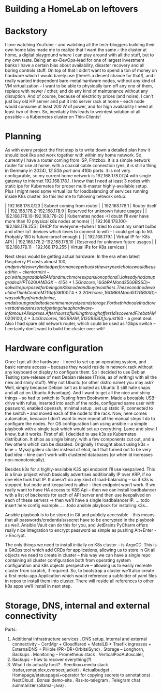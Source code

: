 # Building a HomeLab on leftovers
  
# Backstory
I love watching YouTube – and watching all the tech-bloggers building their own home labs made me to realize that I want the same – the cluster at home, a digital playground where I can play around with all the stuff, but to my own taste. 
Being an ex-DevOps-lead for one of largest investment banks I have a certain bias about availability, disaster recovery and all boring controls stuff. 
On top of that I didn’t want to spend a ton of money on hardware which I would barely use (there’s a decent chance for that!), and I really wanted independent bare-metal hardware nodes, without any kind of VM virtualization – I want to be able to physically turn off any one of them, replace with newer / other, and do any kind of maintenance without any disruption. 
And of course, because of electricity prices (and noise), I can’t just buy old HP server and put it into server rack at home – each node would consume at least 200 W of power, and for high availability I need at least two of them.
So, inevitably this leads to weirdest solution of all possible – a Kubernetes cluster on Thin-Clients!

# Planning
As with every project the first step is to write down a detailed plan how it should look like and work together with within my home network.
So, currently I have a router coming from ISP, Fritzbox. It is a simple network router for use at home, with a coaxial cable connection (yes, it is still a thing in Germany in 2024), 1*2.5Gb port and 4*1Gb ports. It is not very configurable, so my current home network is 192.168.178.0/24 with single gateway to internet 192.168.178.1. 
I know that I need at least 3 nodes with static ips for Kubernetes for proper multi-master highly-available setup. Plus I might need some virtual Ips for loadbalancing of services running inside K8s cluster. 
So this led me to following network setup:

| 192.168.178.0/23 |	Subnet coming from router |
| 192.168.178.1    |	Router itself            |
| 192.168.178.2-192.168.178.9 |	Reserved for unknown future usages |
| 192.168.178.10-192.168.178-20 |	Kubernetes nodes –(I doubt I’ll ever have more than 10 physical k8s nodes at home) |
| 192.168.178.100-192.168.178.255 |	DHCP for everyone –(when I tried to count my smart bulbs and other IoT devices which loves to connect to wifi – I could get up to 50. Probably 150 is future-proof enough  ). |
| 192.168.179.1 |	Virtual IP for K8s API |
| 192.168.178.2-192.168.178.10 |	Reserved for unknown future usages |
| 192.168.179.11 - 192.168.179.255 |	Virtual IPs for K8s services |

Next steps would be getting actual hardware. In the era when latest Raspberry PI costs almost 100$, and provides very limited performance per bucks the very next choice would be used thin-client or mini-pc (with upgradable RAM and much more expansion options!).
I already had an upgraded HP T620 (AMD GX-415 4*1.5Ghz core, 16Gb RAM and 256GB SSD) – so I will repurpose it for being an K8s node and buy two others.
The second node would be ThinkCentre M710q (i3 6100T 4*3.2GHz core, 16GB RAM and 512GB SSD) – was sold by a friend of mine, and also upgraded to decent memory size and storage.
For the third node I had to revert to the last resort of getting cheap hardware – infamous Aliexpress. After hours of lurking through offers I discovered Firebat AM02 (N100, 4*3.4Ghz cores, 16GB RAM, 512GB SSD) for just 160$ - a great deal.
Also I had spare old network router, which could be used as 1Gbps switch – I certainly don’t want to build the cluster over wifi! 

# Hardware configuration
  
Once I got all the hardware – I need to set up an operating system, and basic remote access – because they would reside in network rack without any keyboard or display to configure them.
So I decided to use Debian Testing (pre-release of next Debian release (Trixie, as of writing) with all the new and shiny stuff). Why not Ubuntu (or other distro name) you may ask? Well, simply because Debian isn’t as bloated as Ubuntu (I still hate snaps and all ad on Ubuntu Advantage). And I want to get all the nice and shiny things – so had to switch to Testing from Bookworm. 
Made a bootable USB-drive with rufus, inserted into each of the node, configured same user with password, enabled openssh, minimal setup , set up static IP, connected to the switch – and moved each of the node to the rack.
Now, here comes automation, because I don’t want to ever repeat all the manual steps I do to configure the nodes. 
For OS configuration I am using ansible – a simple playbook with a single task which would set up everything. Lame and slow, I know, but it works.
First of all, I decided to use k3s as Kubernetes distribution. It ships as single binary, with a few components cut out, and a few others which can be disabled.
Originally I thought about using k3s + kine + Mysql galera cluster instead of etcd, but that turned out to be very bad idea – kine can’t work with clustered databases (or when id increases non-monotonically).

Besides k3s for a highly-available K3S api endpoint I’ll use keepalived. This is a linux project which basically advertises additionally IP over ARP, if no one else took that IP. 
It doesn’t do any kind of load-balancing – so if k3s is stopped, but node and keepalived is alive – then endpoint won’t work. If we really want to have HA access to K8S Api – then we can install loadbalancer with a list of backends for each of API server and  then use keepalived on each of these servers -> then we’ll have a single loadbalancer IP.
… todo insert here config example…
…todo ansible playbook for installing k3s…

Ansible playbook is to be stored in Git and publicly accessible – this means that all passwords/credentials/secret have to be encrypted in the playbook as well. 
Ansible Vault can do this for you, and JetBrains PyCharm offers really nice integration to encrypt password as simple as pushing Alt+Enter -> Encrypt.

The only things we need to install initially on K8s cluster – is ArgoCD. This is a GitOps tool which add CRDs for applications, allowing us to store in Git all objects we need to create in cluster – this way we can have a single repo containing all cluster configuration both from operating system configuration and k8s objects perspective – allowing us to easily recreate cluster from scratch, if required.
So, to bootstrap a cluster we’ll also create a first meta-app Application which would reference a subfolder of yaml files in repos to install them into cluster. There will reside all references to other k8s apps we’ll install in next step.

# Storage, DNS, internal and external connectivity
 



Parts:
1)	Additional infrastructure services
 .	DNS setup, internal and external connectivity – CertMgr + Cloudflared + MetalLB + Traefik ingresses + ExternalDNS + PiHole (PR+DR+OrbitalSync)
 .	Storage – Longhorn, Backups
 .	Monitoring – Prometheus stack
 .	VerticalPodAutoscaler, 
2)	Backups – how to recover everything(?)
3)	What I do actually host?
 .	Seedbox+media stack (radar,sonar,plex,overseer,jacket) 
 .	Actualbudget
 .	Homepage/statuspage(+operator for copying secrets to annotations)
 .	NextCloud
 .	Bonsai demo-site
 .	Rss-to-telegram
 .	Telegram chat summarizer (ollama+java)
 .	
